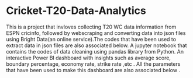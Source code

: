 # Cricket-T20-Data-Analytics
This is a project that invloves collecting T20 WC data information from ESPN cricinfo, followed by webscraping and converting data into json files using Bright Data(an online service).The codes that have been used to extract data in json files are also associated below.
A jupyter notebook that contains the codes of data cleaning using pandas library from Python.
An interactive Power BI dashboard with insights such as average score, boundary percentage, economy rate, strike rate ,etc . All the parameters that have been used to make this dashboard are also associated below .
